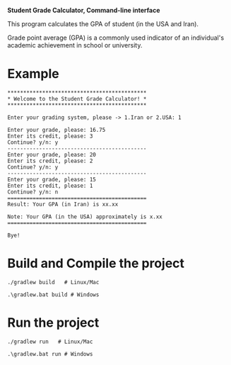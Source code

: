 **Student Grade Calculator, Command-line interface**

This program calculates the GPA of student (in the USA and Iran).

Grade point average (GPA) is a commonly used indicator of an individual's academic achievement in school or university.

# Example

```text
********************************************
* Welcome to the Student Grade Calculator! *
********************************************

Enter your grading system, please -> 1.Iran or 2.USA: 1

Enter your grade, please: 16.75
Enter its credit, please: 3
Continue? y/n: y
--------------------------------------------
Enter your grade, please: 20
Enter its credit, please: 2
Continue? y/n: y
--------------------------------------------
Enter your grade, please: 15
Enter its credit, please: 1
Continue? y/n: n
============================================
Result: Your GPA (in Iran) is xx.xx

Note: Your GPA (in the USA) approximately is x.xx
============================================

Bye!
```

# Build and Compile the project

```shell
./gradlew build   # Linux/Mac

.\gradlew.bat build # Windows
```

# Run the project

```shell
./gradlew run   # Linux/Mac

.\gradlew.bat run # Windows
```
